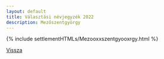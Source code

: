 ```yaml
---
layout: default
title: Választási névjegyzék 2022
description: Mezőszentgyörgy
---
```


{% include settlementHTMLs/Mezooxxszentgyooxrgy.html %}

[Vissza](./)